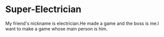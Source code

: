 # Super-Electrician
My friend's nickname is electrician.He made a game and the boss is me.I want to make a game whose main person is him.
